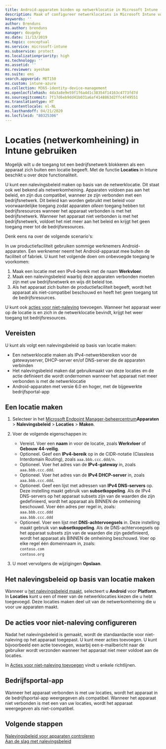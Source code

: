 ```yaml
---
title: Android-apparaten binden op netwerklocatie in Microsoft Intune - Azure | Microsoft Docs
description: Maak of configureer netwerklocaties in Microsoft Intune voor Android-apparaten. U kunt apparaten als niet-compatibel markeren op basis van de netwerklocatie van het apparaat. Als het apparaat zich buiten de netwerklocatie begeeft, kunt u de toegang tot bedrijfsresources blokkeren.
keywords: ''
author: Brenduns
ms.author: brenduns
manager: dougeby
ms.date: 11/13/2019
ms.topic: conceptual
ms.service: microsoft-intune
ms.subservice: protect
ms.localizationpriority: high
ms.technology: ''
ms.assetid: ''
ms.reviewer: ayesham
ms.suite: ems
search.appverid: MET150
ms.custom: intune-azure
ms.collection: M365-identity-device-management
ms.openlocfilehash: 4da3a8e9e59f1f6a4d1c38354f14163c4773fd7d
ms.sourcegitcommit: 7f17d6eb9dd41b031a6af4148863d2ffc4f49551
ms.translationtype: HT
ms.contentlocale: nl-NL
ms.lasthandoff: 04/21/2020
ms.locfileid: "80325306"
---
```

# <a name="use-locations-network-fence-in-intune"></a>Locaties (netwerkomheining) in Intune gebruiken

Mogelijk wilt u de toegang tot een bedrijfsnetwerk blokkeren als een apparaat zich buiten een locatie begeeft. Met de functie **Locaties** in Intune beschikt u over deze functionaliteit. 

U kunt een nalevingsbeleid maken op basis van de netwerklocatie. Dit staat ook wel bekend als netwerkomheining. Apparaten voldoen pas aan het beleid, en zijn dus compatibel, wanneer ze zijn verbonden met een bedrijfsnetwerk. Dit beleid kan worden gebruikt met beleid voor voorwaardelijke toegang zodat apparaten *alleen* toegang hebben tot bedrijfsresources wanneer het apparaat verbonden is met het bedrijfsnetwerk. Wanneer het apparaat niet verbonden is met het bedrijfsnetwerk, voldoet het niet meer aan het beleid en krijgt het geen toegang meer tot de bedrijfsresources.

Denk eens na over de volgende scenario's:

In uw productiefaciliteit gebruiken sommige werknemers Android-apparaten. Een werknemer neemt het Android-apparaat mee buiten de faciliteit of fabriek. U kunt het volgende doen om onbevoegde toegang te voorkomen:

1. Maak een locatie met een IPv4-bereik met de naam **Werkvloer**.
2. Maak een nalevingsbeleid waarbij deze apparaten verbonden moeten zijn met uw bedrijfsnetwerk en wijs dit beleid toe.
3. Als het apparaat zich buiten de productiefaciliteit begeeft, wordt het apparaat als niet-compatibel beschouwd en heeft het geen toegang tot de bedrijfsresources.

U kunt ook [acties voor niet-naleving](#configure-the-actions-for-noncompliance) toevoegen. Wanneer het apparaat weer op de locatie is en zich in de netwerklocatie bevindt, krijgt het weer toegang tot bedrijfsresources.

## <a name="prerequisites"></a>Vereisten

U kunt als volgt een nalevingsbeleid op basis van locatie maken:

- Een netwerklocatie maken als IPv4-netwerkbereiken voor de gatewayserver, DHCP-server en/of DNS-server die de apparaten verbinden
- Het nalevingsbeleid maken dat gebruikmaakt van deze locaties en de actie definieert die wordt ondernomen wanneer het apparaat niet meer verbonden is met de netwerklocatie
- Android-apparaten met versie 6.0 en hoger, met de bijgewerkte bedrijfsportal-app

## <a name="create-a-location"></a>Een locatie maken

1. Selecteer in het [Microsoft Endpoint Manager-beheercentrum](https://go.microsoft.com/fwlink/?linkid=2109431)**Apparaten** > **Nalevingsbeleid** > **Locaties** > **Maken**.

2. Voer de volgende eigenschappen in:  

   - Vereist. Voer een **naam** in voor de locatie, zoals **Werkvloer** of **Gebouw 44-veilig**.
   - Optioneel. Geef een **IPv4-bereik** op in de CIDR-notatie (Classless Interdomain Routing), zoals `aaa.bbb.ccc.ddd/n`.
   - Optioneel. Voer het adres van de **IPv4-gateway** in, zoals `aaa.bbb.ccc.ddd`.
   - Optioneel. Voer het adres van de **IPv4 DHCP-server** in, zoals `aaa.bbb.ccc.ddd`.
   - Optioneel. Geef een lijst met adressen van **IPv4 DNS-servers** op. Deze instelling maakt gebruik van **subsetkoppeling**. Als de IPv4 DNS-servers op het apparaat subsets zijn van de waarden die zijn gedefinieerd, wordt het apparaat als BINNEN de omheining beschouwd. Voer één adres per regel in, zoals:  
     `aaa.bbb.ccc.ddd`  
     `aaa.bbb.ccc.ddd`
   - Optioneel. Voer een lijst met **DNS-achtervoegsels** in. Deze instelling maakt gebruik van **subsetkoppeling**. Als de DNS-achtervoegsels op het apparaat subsets zijn van de waarden die zijn gedefinieerd, wordt het apparaat als BINNEN de omheining beschouwd. Voer op elke regel één domeinnaam in, zoals:  
     `contoso.com`  
     `contoso.org`

3. U moet vervolgens de wijzigingen **Opslaan**.

## <a name="create-the-location-compliance-policy"></a>Het nalevingsbeleid op basis van locatie maken

Wanneer u [het nalevingsbeleid maakt](create-compliance-policy.md), selecteert u **Android** voor **Platform**. In **Locaties** kunt u een of meer van de netwerklocaties kiezen die u hebt toegevoegd. Deze locaties maken deel uit van de netwerkomheining die u voor uw apparaten maakt.

## <a name="configure-the-actions-for-noncompliance"></a>De acties voor niet-naleving configureren

Nadat het nalevingsbeleid is gemaakt, wordt de standaardactie voor niet-naleving op het apparaat toegepast. U kunt meer acties toevoegen. U kunt bijvoorbeeld een actie toevoegen, waarbij een e-mailbericht naar de gebruiker wordt verzonden wanneer het apparaat niet meer voldoet aan de locaties.

In [Acties voor niet-naleving toevoegen](actions-for-noncompliance.md) vindt u enkele richtlijnen.

## <a name="company-portal-app"></a>Bedrijfsportal-app

Wanneer het apparaat verbonden is met uw locaties, wordt het apparaat in de bedrijfsportal-app weergegeven als compatibel. Wanneer het apparaat niet verbonden is met een van uw locaties, wordt het apparaat weergegeven als niet-compatibel.

## <a name="next-steps"></a>Volgende stappen

[Nalevingsbeleid voor apparaten controleren](compliance-policy-monitor.md)  
[Aan de slag met nalevingsbeleid](device-compliance-get-started.md)
